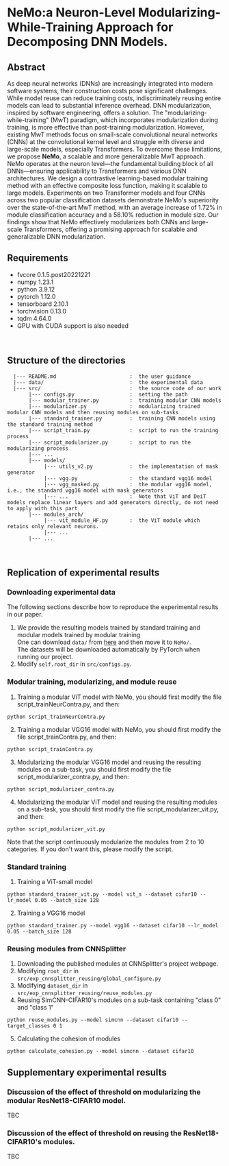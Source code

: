 # NeMo:a Neuron-Level Modularizing-While-Training Approach for Decomposing DNN Models.
## Abstract
As deep neural networks (DNNs) are increasingly integrated into modern software systems, their construction costs pose significant challenges. While model reuse can reduce training costs, indiscriminately reusing entire models can lead to substantial inference overhead. DNN modularization, inspired by software engineering, offers a solution. The "modularizing-while-training" (MwT) paradigm, which incorporates modularization during training, is more effective than post-training modularization. However, existing MwT methods focus on small-scale convolutional neural networks (CNNs) at the convolutional kernel level and struggle with diverse and large-scale models, especially Transformers.
To overcome these limitations, we propose **NeMo**, a scalable and more generalizable MwT approach. NeMo operates at the neuron level—the fundamental building block of all DNNs—ensuring applicability to Transformers and various DNN architectures. We design a contrastive learning-based modular training method with an effective composite loss function, making it scalable to large models. Experiments on two Transformer models and four CNNs across two popular classification datasets demonstrate NeMo's superiority over the state-of-the-art MwT method, with an average increase of 1.72% in module classification accuracy and a 58.10% reduction in module size. Our findings show that NeMo effectively modularizes both CNNs and large-scale Transformers, offering a promising approach for scalable and generalizable DNN modularization.
## Requirements
+ fvcore 0.1.5.post20221221<br>
+ numpy 1.23.1<br>
+ python 3.9.12<br>
+ pytorch 1.12.0<br>
+ tensorboard 2.10.1<br>
+ torchvision 0.13.0<br>
+ tqdm 4.64.0 <br>
+ GPU with CUDA support is also needed

<br>

## Structure of the directories
```shell
  |--- README.md                        :  the user guidance
  |--- data/                            :  the experimental data
  |--- src/                             :  the source code of our work
       |--- configs.py                  :  setting the path
       |--- modular_trainer.py          :  training modular CNN models
       |--- modularizer.py              :  modularizing trained modular CNN models and then reusing modules on sub-tasks
       |--- standard_trainer.py         :  training CNN models using the standard training method
       |--- script_train.py             :  script to run the training process
       |--- script_modularizer.py       :  script to run the modularizing process
       |--- ...
       |--- models/                    
            |--- utils_v2.py            :  the implementation of mask generator 
            |--- vgg.py                 :  the standard vgg16 model
            |--- vgg_masked.py          :  the modular vgg16 model, i.e., the standard vgg16 model with mask generators
            |--- ...                    :  Note that ViT and DeiT models replace linear layers and add generators directly, do not need to apply with this part
       |--- modules_arch/
            |--- vit_module_HF.py       :  the ViT module which retains only relevant neurons.
            |--- ...
       |--- ...
```

<br>

## Replication of experimental results
### Downloading experimental data
The following sections describe how to reproduce the experimental results in our paper. 
1. We provide the resulting models trained by standard training and modular models trained by modular training<br>
One can download `data/` from [here](https://mega.nz/file/1T8ExJrL#uUr2Jh-j1NN0m575mojKDPiDvn0aZVw_tRIeq9GbhXE) and then move it to `NeMo/`.<br>
The datasets will be downloaded automatically by PyTorch when running our project. 
2. Modify `self.root_dir` in `src/configs.py`.

### Modular training, modularizing, and module reuse
1. Training a modular ViT model with NeMo, you should first modify the file script_trainNeurContra.py, and then:
```commandline
python script_trainNeurContra.py
```

2. Training a modular VGG16 model with NeMo, you should first modify the file script_trainContra.py, and then:
```commandline
python script_trainContra.py
```

3. Modularizing the modular VGG16 model and reusing the resulting modules on a sub-task, you should first modify the file script_modularizer_contra.py, and then:
```commandline
python script_modularizer_contra.py
```

4. Modularizing the modular ViT model and reusing the resulting modules on a sub-task, you should first modify the file script_modularizer_vit.py, and then:
```commandline
python script_modularizer_vit.py
```

Note that the script continuously modularize the modules from 2 to 10 categories. If you don't want this, please modify the script.

### Standard training
1. Training a ViT-small model
```commandline
python standard_trainer_vit.py --model vit_s --dataset cifar10 --lr_model 0.05 --batch_size 128
```
2. Training a VGG16 model
```commandline
python standard_trainer.py --model vgg16 --dataset cifar10 --lr_model 0.05 --batch_size 128
```

### Reusing modules from CNNSplitter
1. Downloading the published modules at CNNSplitter's project webpage.
2. Modifying `root_dir` in `src/exp_cnnsplitter_reusing/global_configure.py`
3. Modifying `dataset_dir` in `src/exp_cnnsplitter_reusing/reuse_modules.py`
4. Reusing SimCNN-CIFAR10's modules on a sub-task containing "class 0" and "class 1"
```commandline
python reuse_modules.py --model simcnn --dataset cifar10 --target_classes 0 1
```
5. Calculating the cohesion of modules
```commandline
python calculate_cohesion.py --model simcnn --dataset cifar10
```

## Supplementary experimental results
### Discussion of the effect of threshold on modularizing the modular ResNet18-CIFAR10 model.
TBC



### Discussion of the effect of threshold on reusing the ResNet18-CIFAR10's modules.
TBC

